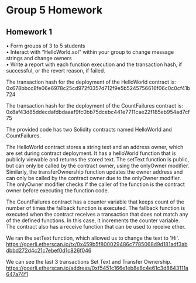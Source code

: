 # Group 5 Homework
## Homework 1
• Form groups of 3 to 5 students \
• Interact with “HelloWorld.sol” within your group to change message strings and change owners \
• Write a report with each function execution and the transaction hash, if successful, or the revert reason, if failed. 

The transaction hash for the deployment of the HelloWorld contract is: 
0x678bbcc8fe06e6978c25cd972f0357d712f9e5b5245756616f06c0c0cf41b724 

The transaction hash for the deployment of the CountFailures contract is:
0x8af43d85ddecdafdbdaaaf9fc0bb75dcebc441e7711cae22f185eb954ad7cf75 

The provided code has two Solidity contracts named HelloWorld and CountFailures. 

The HelloWorld contract stores a string text and an address owner, which are set during contract deployment. It has a helloWorld function that is publicly viewable and returns the stored text. The setText function is public, but can only be called by the contract owner, using the onlyOwner modifier. Similarly, the transferOwnership function updates the owner address and can only be called by the contract owner due to the onlyOwner modifier. The onlyOwner modifier checks if the caller of the function is the contract owner before executing the function code.

The CountFailures contract has a counter variable that keeps count of the number of times the fallback function is executed. The fallback function is executed when the contract receives a transaction that does not match any of the defined functions. In this case, it increments the counter variable. The contract also has a receive function that can be used to receive ether.

We ran the setText function, which allowed us to change the text to 'Hi'.
https://goerli.etherscan.io/tx/0x459b5f800029486c7785068d9d181adf3abdbbd272d4c21c7ebef0d1c826f046

We can see the last 3 transactions 
Set Text and Transfer Ownership.
https://goerli.etherscan.io/address/0xf5451c166e1eb8e8c4e61c3d8643111a647a74f1
